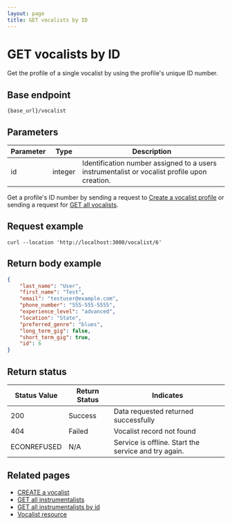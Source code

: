 ```yaml
---
layout: page
title: GET vocalists by ID
---
```


# GET vocalists by ID

Get the profile of a single vocalist by using the profile's unique ID number.

## Base endpoint

```shell
{base_url}/vocalist
```

## Parameters

| Parameter | Type | Description |
| --- | --- | --- |
| id | integer | Identification number assigned to a users instrumentalist or vocalist profile upon creation.|

Get a profile's ID number by sending a request to [Create a vocalist profile](api/voc-create-voc/) or sending a request for [GET all vocalists](api/voc-get-all-vocalists/).

## Request example

```curl
curl --location 'http://localhost:3000/vocalist/6'
```

## Return body example

```json
{
    "last_name": "User",
    "first_name": "Test",
    "email": "testuser@example.com",
    "phone_number": "555-555-5555",
    "experience_level": "advanced",
    "location": "State",
    "preferred_genre": "blues",
    "long_term_gig": false,
    "short_term_gig": true,
    "id": 6
}
```

## Return status

| Status Value | Return Status | Indicates |
| --- | --- | --- |
| 200 | Success | Data requested returned successfully |
| 404 | Failed | Vocalist record not found |
| ECONREFUSED | N/A | Service is offline. Start the service and try again. |

## Related pages

* [CREATE a vocalist](create-voc.md)
* [GET all instrumentalists](get-all-inst.md)
* [GET all instrumentalists by id](get-inst-by-id.md)
* [Vocalist resource](vocalist.md)
